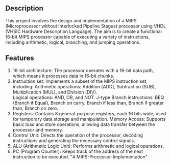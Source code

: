 ## Description
This project involves the design and implementation of a MIPS (Microprocessor without Interlocked Pipeline Stages) processor using VHDL (VHSIC Hardware Description Language). The aim is to create a functional 16-bit MIPS processor capable of executing a variety of instructions, including arithmetic, logical, branching, and jumping operations.
## Features
1. 16-bit architecture: The processor operates with a 16-bit data path, which means it processes data in 16-bit chunks.
2. Instruction set: Implements a subset of the MIPS instruction set, including:
      Arithmetic operations: Addition (ADD), Subtraction (SUB), Multiplication (MUL), and Division (DIV).  
      Logical operations: AND, OR, and NOT.
      J-type Branch instructions: BEQ (Branch if Equal), Branch on carry, Branch if less than, Branch if greater than, Branch on zero.
3. Registers: Contains 8 general-purpose registers, each 16 bits wide, used for temporary data storage and manipulation.
      Memory Access: Supports basic load and store operations, allowing data transfer between the processor and memory.
4. Control Unit: Directs the operation of the processor, decoding instructions and generating the necessary control signals.
5. ALU (Arithmetic Logic Unit): Performs arithmetic and logical operations.
6. PC (Program Counter): Keeps track of the address of the next instruction to be executed.
"# MIPS-Processor-Implementation" 
